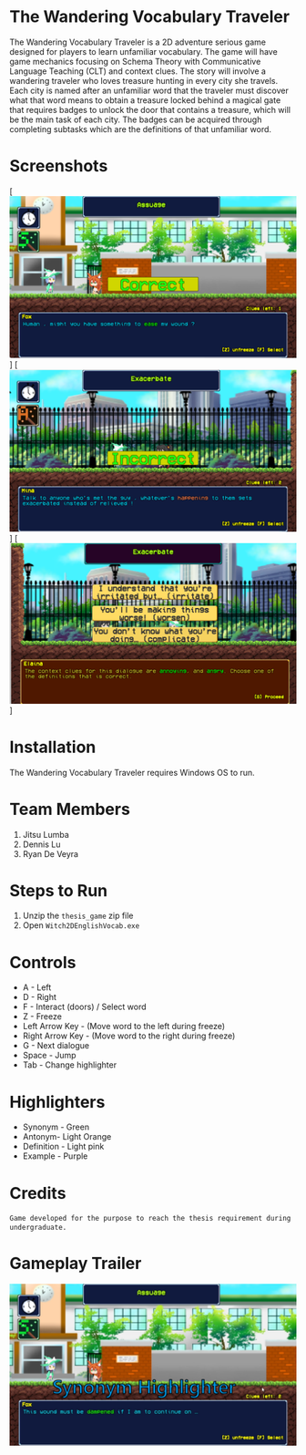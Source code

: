 # The Wandering Vocabulary Traveler
The Wandering Vocabulary Traveler is a 2D adventure serious game designed for players to learn unfamiliar vocabulary. The game will have game mechanics focusing on Schema Theory with Communicative Language Teaching (CLT) and context clues. The story will involve a wandering traveler who loves treasure hunting in every city she travels. Each city is named after an unfamiliar word that the traveler must discover what that word means to obtain a treasure locked behind a magical gate that requires badges to unlock the door that contains a treasure, which will be the main task of each city. The badges can be acquired through completing subtasks which are the definitions of that unfamiliar word.

# Screenshots
[![Screenshot_1](https://github.com/JitsLumba/WitchVocabulary2D/blob/revised_tutorial/witch_vocabulary_screenshot_1.png)]
[![Screenshot_1](https://github.com/JitsLumba/WitchVocabulary2D/blob/revised_tutorial/witch_vocabulary_screenshot_2.png)]
[![Screenshot_1](https://github.com/JitsLumba/WitchVocabulary2D/blob/revised_tutorial/witch_vocabulary_screenshot_3.png)]

# Installation
The Wandering Vocabulary Traveler requires Windows OS to run.

# Team Members
1. Jitsu Lumba
2. Dennis Lu
3. Ryan De Veyra
   
# Steps to Run
1. Unzip the ``thesis_game`` zip file
2. Open ``Witch2DEnglishVocab.exe``

# Controls
* A - Left
* D - Right
* F - Interact (doors) / Select word
* Z - Freeze
* Left Arrow Key - (Move word to the left during freeze)
* Right Arrow Key - (Move word to the right during freeze)
* G - Next dialogue
* Space - Jump
* Tab - Change highlighter

# Highlighters
* Synonym - Green
* Antonym- Light Orange
* Definition - Light pink
* Example - Purple
 

# Credits
```
Game developed for the purpose to reach the thesis requirement during undergraduate. 
```

# Gameplay Trailer
[![Despair Shooter Trailer](https://github.com/JitsLumba/WitchVocabulary2D/blob/revised_tutorial/wandering_witch_trailer_pic.png)](https://www.youtube.com/watch?v=6GX3wSxSd9Q)

